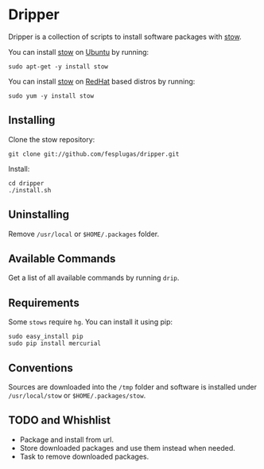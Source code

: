 Dripper
=======

Dripper is a collection of scripts to install software packages with
[stow].

You can install [stow] on [Ubuntu] by running:

    sudo apt-get -y install stow

You can install [stow] on [RedHat] based distros by running:

    sudo yum -y install stow


Installing
----------

Clone the stow repository:

    git clone git://github.com/fesplugas/dripper.git

Install:

    cd dripper
    ./install.sh


Uninstalling
------------

Remove `/usr/local` or `$HOME/.packages` folder.


Available Commands
------------------

Get a list of all available commands by running `drip`.


Requirements
------------

Some `stows` require `hg`. You can install it using pip:

    sudo easy_install pip
    sudo pip install mercurial


Conventions
-----------

Sources are downloaded into the `/tmp` folder and software is installed
under `/usr/local/stow` or `$HOME/.packages/stow`.


TODO and Whishlist
------------------

- Package and install from url.
- Store downloaded packages and use them instead when needed.
- Task to remove downloaded packages.


[stow]: http://www.gnu.org/s/stow/
[ubuntu]: http://www.ubuntu.com/
[redhat]: http://www.redhat.com/
